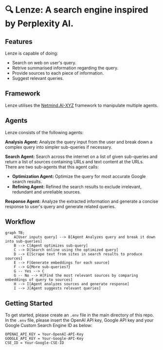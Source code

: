 # 🔍 **Lenze:** A search engine inspired by Perplexity AI.

## Features
Lenze is capable of doing:
- Search on web on user's query.
- Retrive summarised information regarding the query.
- Provide sources to each piece of information.
- Suggest relevant queries.

## Framework
Lenze utilises the [Netmind.AI-XYZ](https://github.com/protagolabs/Netmind-AI-XYZ) framework to manipulate multiple agents.

## Agents
Lenze consists of the following agents:

**Analysis Agent:** Analyze the query input from the user and break down a complex query into simpler sub-queries if necessary.

**Search Agent:** Search across the internet on a list of given sub-queries and return a list of sources containing URLs and text content at the URLs.
<br>There are two sub-agents that this agent calls:
- **Optimization Agent:** Optimize the query for most accurate Google search results.
- **Refining Agent:** Refined the search results to exclude irrelevant, redundant and unreliable sources.

**Response Agent:** Analyze the extracted information and generate a concise response to user's query and generate related queries.

## Workflow
```mermaid
graph TB;
    A[User inputs query] --> B[Agent Analyzes query and break it down into sub-queries]
    B --> C[Agent optimizes sub-query]
    C --> D[Search online using the optimized query]
    D --> E[Scrape text from sites in search results to produce sources]
    E --> F[Generate embeddings for each source]
    F --> G{More sub-queries?}
    G -- Yes --> C
    G -- No --> H[Find the most relevant sources by comparing embeddings of query to sources]
    H --> I[Agent analyzes sources and generate response]
    I --> J[Agent suggests relevant queries]
```

## Getting Started
To get started, please create an ```.env``` file in the main directory of this repo.
<br>In the ```.env``` file, please insert the OpenAI API key, Google API key and your Google Custom Search Engine ID as below:
```
OPENAI_API_KEY = Your-OpenAI-API-Key
GOOGLE_API_KEY = Your-Google-API-Key
CSE_ID = Your-Google-CSE-ID
```
